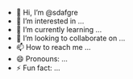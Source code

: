 - 👋 Hi, I’m @sdafgre
- 👀 I’m interested in ...
- 🌱 I’m currently learning ...
- 💞️ I’m looking to collaborate on ...
- 📫 How to reach me ...
- 😄 Pronouns: ...
- ⚡ Fun fact: ...

<!---
sdafgre/sdafgre is a ✨ special ✨ repository because its `README.md` (this file) appears on your GitHub profile.
You can click the Preview link to take a look at your changes.
--->
